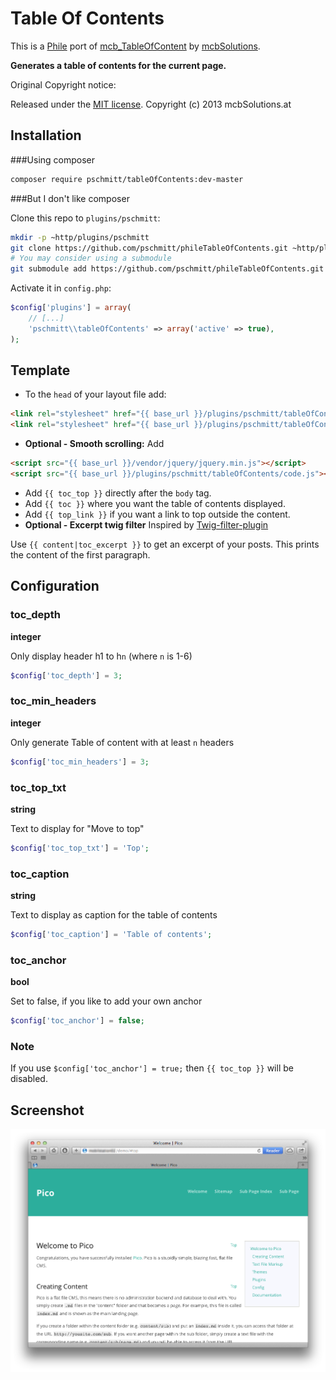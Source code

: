 # Table Of Contents

This is a [Phile](http://philecms.github.io/Phile) port of [mcb_TableOfContent](https://github.com/mcbSolutions/Pico-Plugins/tree/master/mcb_TableOfContent) by [mcbSolutions](https://github.com/mcbSolutions).

**Generates a table of contents for the current page.**

Original Copyright notice:

Released under the [MIT license](http://opensource.org/licenses/MIT). Copyright (c) 2013 mcbSolutions.at

## Installation

###Using composer

```bash
composer require pschmitt/tableOfContents:dev-master
```

###But I don't like composer

Clone this repo to `plugins/pschmitt`:

```bash
mkdir -p ~http/plugins/pschmitt
git clone https://github.com/pschmitt/phileTableOfContents.git ~http/plugins/pschmitt/tableOfContents
# You may consider using a submodule
git submodule add https://github.com/pschmitt/phileTableOfContents.git ~http/plugins/pschmitt/tableOfContents
```

Activate it in `config.php`:

```php
$config['plugins'] = array(
    // [...]
    'pschmitt\\tableOfContents' => array('active' => true),
);
```

## Template

* To the `head` of your layout file add:

```html
<link rel="stylesheet" href="{{ base_url }}/plugins/pschmitt/tableOfContents/style.css" media="screen,projection,print">
<link rel="stylesheet" href="{{ base_url }}/plugins/pschmitt/tableOfContents/print.css" media="print">
```

* **Optional - Smooth scrolling:** Add

```html
<script src="{{ base_url }}/vendor/jquery/jquery.min.js"></script>
<script src="{{ base_url }}/plugins/pschmitt/tableOfContents/code.js"></script>
```

* Add `{{ toc_top }}` directly after the `body` tag.
* Add `{{ toc }}` where you want the table of contents displayed.
* Add `{{ top_link }}` if you want a link to top outside the content.
* **Optional - Excerpt twig filter** Inspired by [Twig-filter-plugin](https://github.com/PhileCMS/phileTwigFilters)

Use `{{ content|toc_excerpt }}` to get an excerpt of your posts. This prints the content of the first paragraph.

## Configuration

### toc_depth

**integer**

Only display header h1 to h`n` (where `n` is 1-6)

```php
$config['toc_depth'] = 3;
```

### toc_min_headers

**integer**

Only generate Table of content with at least `n` headers

```php
$config['toc_min_headers'] = 3;
```

### toc_top_txt

**string**

Text to display for "Move to top"

```php
$config['toc_top_txt'] = 'Top';
```

### toc_caption

**string**

Text to display as caption for the table of contents

```php
$config['toc_caption'] = 'Table of contents';
```

### toc_anchor

**bool**

Set to false, if you like to add your own anchor

```php
$config['toc_anchor'] = false;
```

### Note

If you use `$config['toc_anchor'] = true;` then `{{ toc_top }}` will be disabled.

## Screenshot

![Screenshot of Table Of Contents](./Screenshot.png)

